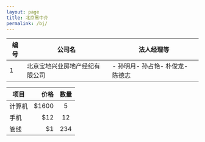 ```yaml
---
layout: page
title: 北京黑中介
permalink: /bj/
---
```


编号|公司名|法人经理等|
---|---|---|
1|北京宝地兴业房地产经纪有限公司|- 孙明月- 孙占艳- 朴俊龙- 陈德志|




| 项目        | 价格   |  数量  |
| --------   | -----:  | :----:  |
| 计算机     | $1600 |   5     |
| 手机        |   $12   |   12   |
| 管线        |    $1    |  234  |